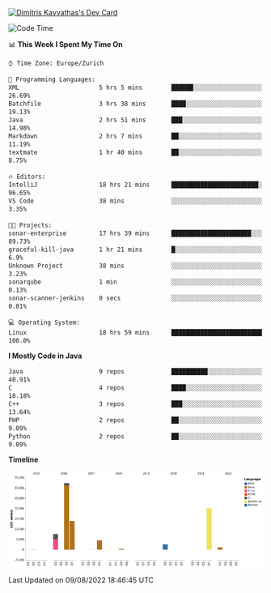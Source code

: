 <a href="https://app.daily.dev/JimR21"><img src="https://api.daily.dev/devcards/1a6ea627b9cf4de4a4f1b5f5cac8c85e.png?r=t8i" width="400" alt="Dimitris Kavvathas's Dev Card"/></a>

<!--START_SECTION:waka-->
![Code Time](http://img.shields.io/badge/Code%20Time-3%2C568%20hrs%208%20mins-blue)

📊 **This Week I Spent My Time On** 

```text
⌚︎ Time Zone: Europe/Zurich

💬 Programming Languages: 
XML                      5 hrs 5 mins        ██████░░░░░░░░░░░░░░░░░░░   26.69% 
Batchfile                3 hrs 38 mins       ████░░░░░░░░░░░░░░░░░░░░░   19.13% 
Java                     2 hrs 51 mins       ███░░░░░░░░░░░░░░░░░░░░░░   14.98% 
Markdown                 2 hrs 7 mins        ██░░░░░░░░░░░░░░░░░░░░░░░   11.19% 
textmate                 1 hr 40 mins        ██░░░░░░░░░░░░░░░░░░░░░░░   8.75%

🔥 Editors: 
IntelliJ                 18 hrs 21 mins      ████████████████████████░   96.65% 
VS Code                  38 mins             ░░░░░░░░░░░░░░░░░░░░░░░░░   3.35%

🐱‍💻 Projects: 
sonar-enterprise         17 hrs 39 mins      ██████████████████████░░░   89.73% 
graceful-kill-java       1 hr 21 mins        █░░░░░░░░░░░░░░░░░░░░░░░░   6.9% 
Unknown Project          38 mins             ░░░░░░░░░░░░░░░░░░░░░░░░░   3.23% 
sonarqube                1 min               ░░░░░░░░░░░░░░░░░░░░░░░░░   0.13% 
sonar-scanner-jenkins    0 secs              ░░░░░░░░░░░░░░░░░░░░░░░░░   0.01%

💻 Operating System: 
Linux                    18 hrs 59 mins      █████████████████████████   100.0%

```

**I Mostly Code in Java** 

```text
Java                     9 repos             ██████████░░░░░░░░░░░░░░░   40.91% 
C                        4 repos             ████░░░░░░░░░░░░░░░░░░░░░   18.18% 
C++                      3 repos             ███░░░░░░░░░░░░░░░░░░░░░░   13.64% 
PHP                      2 repos             ██░░░░░░░░░░░░░░░░░░░░░░░   9.09% 
Python                   2 repos             ██░░░░░░░░░░░░░░░░░░░░░░░   9.09%

```


**Timeline**

![Chart not found](https://raw.githubusercontent.com/JimR21/JimR21/master/charts/bar_graph.png) 


 Last Updated on 09/08/2022 18:46:45 UTC
<!--END_SECTION:waka-->

<!--
**JimR21/JimR21** is a ✨ _special_ ✨ repository because its `README.md` (this file) appears on your GitHub profile.

Here are some ideas to get you started:

- 🔭 I’m currently working on ...
- 🌱 I’m currently learning ...
- 👯 I’m looking to collaborate on ...
- 🤔 I’m looking for help with ...
- 💬 Ask me about ...
- 📫 How to reach me: ...
- 😄 Pronouns: ...
- ⚡ Fun fact: ...
-->
